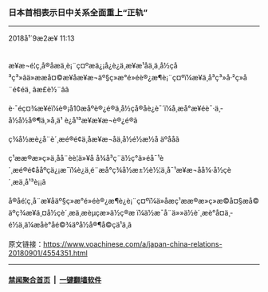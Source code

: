 ### 日本首相表示日中关系全面重上“正轨”
------------------------

<div class="published">
 <span class="date" title="ä¸­å½æ¶é´">
  <time datetime="2018-09-02T11:13:54+08:00">
   2018å¹´9æ2æ¥ 11:13
  </time>
 </span>
</div>
<br/>
<div class="wsw">
 <p>
  æ¥æ¬é¦ç¸å®åæä¸è¡¨ç¤ºæä¿¡å¿è¿ä¸æ­¥æ¹åä¸ä¸­å½çå³ç³»ãä»ææå¤©æ¥åæ¥æ¬äº§ç»æ°é»éè®¿æ¶è¡¨ç¤ºï¼æ¥ä¸­å³ç³»å·²ç»å¨é¢éä¸ âæ­£è½¨âã
 </p>
 <p>
  è·¯éç¤¾æ¥éï¼è®¡å10æåºè®¿é®ä¸­å½çå®åè¿è¯´ï¼å¸æå°æ¥éè¯·ä¸­å½å½å®¶ä¸»å¸­ä¹ è¿å¹³æ¥æ¥æ¬è®¿é®ã
 </p>
 <p>
  ç¾å½æè¿å¨è´¸æé®é¢ä¸åæ¥æ¬åä¸­å½é½æ½å äºååã
 </p>
 <p>
  ç¹ææ®æ»ç»ä¸åå¨èè¦ä»¥å å¾å³ç¨ä½ç°ä»éå¯¹è´¸æé®é¢ååºçä¿¡æ¯ï¼è¿ä¸é¨æå°ç¾å½æ±½è½¦ä¸å¯¹æ¥æ¬åå¾·å½çè´¸æä¸å¹³è¡¡ã
 </p>
 <p>
  å®åé¦ç¸å¨æ¥åäº§ç»æ°é»éè®¿æ¶è¿è¡¨ç¤ºï¼ä»åæç¹ææ®æ»ç»æ©å¤§æå©äºç¾æ¥ä¸¤å½çè´¸æä¸æèµçæ»ä½ç®æ ï¼ä½æ¯å¨ä»»ä½è´¸æè°å¤ä¸­é½ä¸ä¼æåè°åé©¾äºå½å®¶å©çä¹ä¸ã
 </p>
</div>

原文链接：https://www.voachinese.com/a/japan-china-relations-20180901/4554351.html


------------------------
#### [禁闻聚合首页](https://github.com/gfw-breaker/banned-news/blob/master/README.md) &nbsp;|&nbsp;  [一键翻墙软件](https://github.com/gfw-breaker/nogfw/blob/master/README.md)